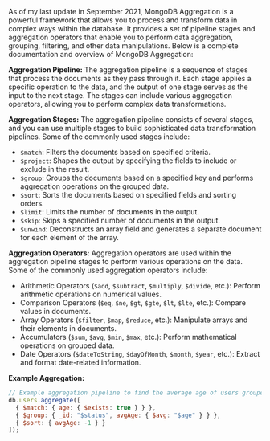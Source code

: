 As of my last update in September 2021, MongoDB Aggregation is a powerful framework that allows you to process and transform data in complex ways within the database. It provides a set of pipeline stages and aggregation operators that enable you to perform data aggregation, grouping, filtering, and other data manipulations. Below is a complete documentation and overview of MongoDB Aggregation:

**Aggregation Pipeline:**
The aggregation pipeline is a sequence of stages that process the documents as they pass through it. Each stage applies a specific operation to the data, and the output of one stage serves as the input to the next stage. The stages can include various aggregation operators, allowing you to perform complex data transformations.

**Aggregation Stages:**
The aggregation pipeline consists of several stages, and you can use multiple stages to build sophisticated data transformation pipelines. Some of the commonly used stages include:
- `$match`: Filters the documents based on specified criteria.
- `$project`: Shapes the output by specifying the fields to include or exclude in the result.
- `$group`: Groups the documents based on a specified key and performs aggregation operations on the grouped data.
- `$sort`: Sorts the documents based on specified fields and sorting orders.
- `$limit`: Limits the number of documents in the output.
- `$skip`: Skips a specified number of documents in the output.
- `$unwind`: Deconstructs an array field and generates a separate document for each element of the array.

**Aggregation Operators:**
Aggregation operators are used within the aggregation pipeline stages to perform various operations on the data. Some of the commonly used aggregation operators include:
- Arithmetic Operators (`$add`, `$subtract`, `$multiply`, `$divide`, etc.): Perform arithmetic operations on numerical values.
- Comparison Operators (`$eq`, `$ne`, `$gt`, `$gte`, `$lt`, `$lte`, etc.): Compare values in documents.
- Array Operators (`$filter`, `$map`, `$reduce`, etc.): Manipulate arrays and their elements in documents.
- Accumulators (`$sum`, `$avg`, `$min`, `$max`, etc.): Perform mathematical operations on grouped data.
- Date Operators (`$dateToString`, `$dayOfMonth`, `$month`, `$year`, etc.): Extract and format date-related information.

**Example Aggregation:**
```javascript
// Example aggregation pipeline to find the average age of users grouped by status
db.users.aggregate([
  { $match: { age: { $exists: true } } },
  { $group: { _id: "$status", avgAge: { $avg: "$age" } } },
  { $sort: { avgAge: -1 } }
]);
```
